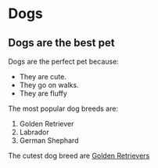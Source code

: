# Dogs 

## Dogs are the best pet 

Dogs are the perfect pet because: 
- They are cute. 
- They go on walks. 
- They are fluffy 

The most popular dog breeds are: 
1. Golden Retriever 
2. Labrador 
3. German Shephard 

The cutest dog breed are [Golden Retrievers](https://en.wikipedia.org/wiki/Golden_Retriever)

